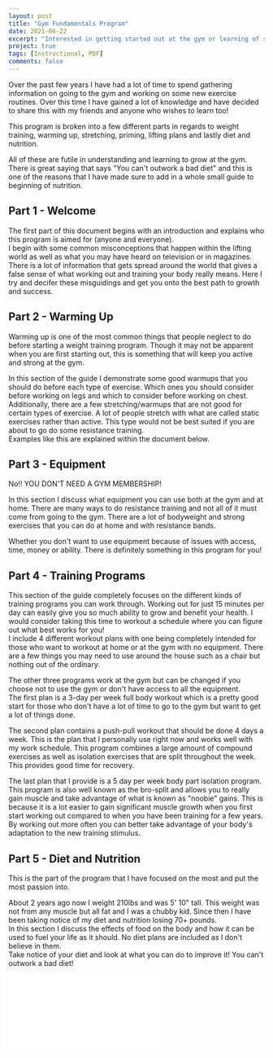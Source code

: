 ```yaml
---
layout: post
title: "Gym Fundamentals Program"
date: 2021-06-22
excerpt: "Interested in getting started out at the gym or learning of some good programs to get you to the next level? This is a 30+ page guide on where and how to get started with some resistance training with or without the gym! Includes nutrition and diet information as well!"
project: true
tags: [Instructional, PDF]
comments: false
---
```


Over the past few years I have had a lot of time to spend gathering information on going to the gym and working on some new exercise routines. Over this time I have gained a lot of knowledge and have decided to share this with my friends and anyone who wishes to learn too!  

This program is broken into a few different parts in regards to weight training, warming up, stretching, priming, lifting plans and lastly diet and nutrition.  

All of these are futile in understanding and learning to grow at the gym. There is great saying that says "You can't outwork a bad diet" and this is one of the reasons that I have made sure to add in a whole small guide to beginning of nutrition.  

## Part 1 - Welcome
The first part of this document begins with an introduction and explains who this program is aimed for (anyone and everyone).  
I begin with some common misconceptions that happen within the lifting world as well as what you may have heard on television or in magazines.  
There is a lot of information that gets spread around the world that gives a false sense of what working out and training your body really means. Here I try and decifer these misguidings and get you onto the best path to growth and success.  

## Part 2 - Warming Up  
Warming up is one of the most common things that people neglect to do before starting a weight training program. Though it may not be apparent when you are first starting out, this is something that will keep you active and strong at the gym.  

In this section of the guide I demonstrate some good warmups that you should do before each type of exercise. Which ones you should consider before working on legs and which to consider before working on chest. Additionally, there are a few stretching/warmups that are not good for certain types of exercise. A lot of people stretch with what are called static exercises rather than active. This type would not be best suited if you are about to go do some resistance training.   
Examples like this are explained within the document below.  

## Part 3 - Equipment  
No!! YOU DON'T NEED A GYM MEMBERSHIP!  

In this section I discuss what equipment you can use both at the gym and at home. There are many ways to do resistance training and not all of it must come from going to the gym. There are a lot of bodyweight and strong exercises that you can do at home and with resistance bands.  

Whether you don't want to use equipment because of issues with access, time, money or ability. There is definitely something in this program for you!  

## Part 4 - Training Programs  
This section of the guide completely focuses on the different kinds of training programs you can work through. Working out for just 15 minutes per day can easily give you so much ability to grow and benefit your health. I would consider taking this time to workout a schedule where you can figure out what best works for you!   
I include 4 different workout plans with one being completely intended for those who want to workout at home or at the gym with no equipment. There are a few things you may need to use around the house such as a chair but nothing out of the ordinary.  

The other three programs work at the gym but can be changed if you choose not to use the gym or don't have access to all the equipment.  
The first plan is a 3-day per week full body workout which is a pretty good start for those who don't have a lot of time to go to the gym but want to get a lot of things done.   

The second plan contains a push-pull workout that should be done 4 days a week. This is the plan that I personally use right now and works well with my work schedule. This program combines a large amount of compound exercises as well as isolation exercises that are split throughout the week. This provides good time for recovery.  

The last plan that I provide is a 5 day per week body part isolation program. This program is also well known as the bro-split and allows you to really gain muscle and take advantage of what is known as "noobie" gains. This is because it is a lot easier to gain significant muscle growth when you first start working out compared to when you have been training for a few years. By working out more often you can better take advantage of your body's adaptation to the new training stimulus.  

## Part 5 - Diet and Nutrition  

This is the part of the program that I have focused on the most and put the most passion into.  

About 2 years ago now I weight 210lbs and was 5' 10" tall. This weight was not from any muscle but all fat and I was a chubby kid. Since then I have been taking notice of my diet and nutrition losing 70+ pounds.  
In this section I discuss the effects of food on the body and how it can be used to fuel your life as it should. No diet plans are included as I don't believe in them.  
Take notice of your diet and look at what you can do to improve it! You can't outwork a bad diet!

<embed src="../assets/img/FundamentalsProgram.pdf" type="application/pdf">